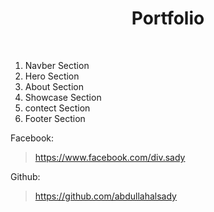 <h1 align="center">Portfolio</h1><br>

1. Navber Section  
2. Hero Section  
3. About Section
4. Showcase Section
5. contect Section
6. Footer Section 

Facebook: 
> https://www.facebook.com/div.sady

Github:
> https://github.com/abdullahalsady

